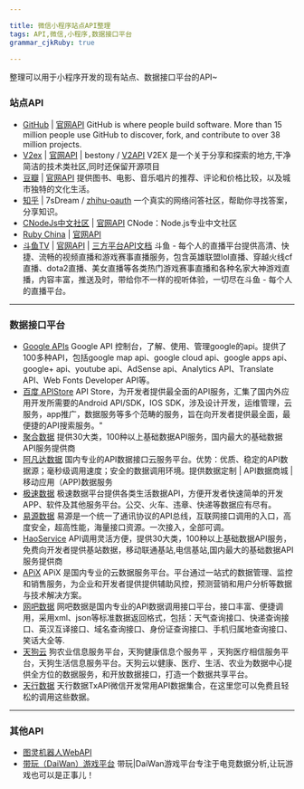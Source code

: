 ```yaml
---

title: 微信小程序站点API整理
tags: API,微信,小程序,数据接口平台
grammar_cjkRuby: true

---
```


整理可以用于小程序开发的现有站点、数据接口平台的API~

### **站点API**

  - [GitHub][1] | [官网API][2]
  GitHub is where people build software. More than 15 million people use GitHub to discover, fork, and contribute to over 38 million projects.
  - [V2ex][3] | [官网API][4] | bestony / [V2API][5]
  V2EX 是一个关于分享和探索的地方,干净简洁的技术类社区,同时还保留开源项目 
  - [豆瓣][6] | [官网API][7]
  提供图书、电影、音乐唱片的推荐、评论和价格比较，以及城市独特的文化生活。
  - [知乎][8] | 7sDream / [zhihu-oauth][9]
  一个真实的网络问答社区，帮助你寻找答案，分享知识。
  -  [CNodeJs中文社区][10] | [官网API][11]
  CNode：Node.js专业中文社区
  - [Ruby China][12] | [官网API][13]
  - [斗鱼TV][14] | [官网API][15] | [三方平台API文档][16]
  斗鱼 - 每个人的直播平台提供高清、快捷、流畅的视频直播和游戏赛事直播服务，包含英雄联盟lol直播、穿越火线cf直播、dota2直播、美女直播等各类热门游戏赛事直播和各种名家大神游戏直播，内容丰富，推送及时，带给你不一样的视听体验，一切尽在斗鱼 - 每个人的直播平台。

----------


### **数据接口平台**
 
  - [Google APIs][17]
  Google API 控制台，了解、使用、管理google的api。提供了100多种API，包括google map api、google cloud api、google apps api、google+ api、youtube api、AdSense api、Analytics API、Translate API、Web Fonts Developer API等。
  - [百度 APIStore][18] 
  API Store，为开发者提供最全面的API服务，汇集了国内外应用开发所需要的Android API/SDK，IOS SDK，涉及设计开发，运维管理，云服务，app推广，数据服务等多个范畴的服务，旨在向开发者提供最全面，最便捷的API搜索服务。"
  - [聚合数据][19] 
  提供30大类，100种以上基础数据API服务，国内最大的基础数据API服务提供商
  - [阿凡达数据][20] 
  国内专业的API数据接口云服务平台。优势：优质、稳定的API数据源；毫秒级调用速度；安全的数据调用环境。提供数据定制 | API数据商城 | 移动应用（APP)数据服务
  - [极速数据][21] 
  极速数据平台提供各类生活数据API，方便开发者快速简单的开发APP、软件及其他服务平台。公交、火车、违章、快递等数据应有尽有。
  - [易源数据][22] 
  易源是一个统一了通讯协议的API总线，互联网接口调用的入口，高度安全，超高性能，海量接口资源。一次接入，全部可调。
  - [HaoService][23] 
  API调用灵活方便，提供30大类，100种以上基础数据API服务，免费向开发者提供基站数据，移动联通基站,电信基站,国内最大的基础数据API服务提供商
  - [APiX][24] 
  APiX 是国内专业的云数据服务平台。平台通过一站式的数据管理、监控和销售服务，为企业和开发者提供提供辅助风控，预测营销和用户分析等数据与技术解决方案。
  - [网吧数据][25] 
  网吧数据是国内专业的API数据调用接口平台，接口丰富、便捷调用，采用xml、json等标准数据返回格式，包括：天气查询接口、快递查询接口、英汉互译接口、域名查询接口、身份证查询接口、手机归属地查询接口、笑话大全等.
  - [天狗云][26]
  狗农业信息服务平台，天狗健康信息个服务平 ，天狗医疗相信服务平台，天狗生活信息服务平台。天狗云以健康、医疗、生活、农业为数据中心提供全方位的数据服务，和开放数据接口，打造一个数据共享平台。
  - [天行数据][27]
  天行数据TxAPI微信开发常用API数据集合，在这里您可以免费且轻松的调用这些数据。
    

----------


### **其他API**

  - [图灵机器人WebAPI][28] 
  - [带玩（DaiWan）游戏平台][29]
    带玩|DaiWan游戏平台专注于电竞数据分析,让玩游戏也可以是正事儿！
    
  


  [1]: https://github.com/
  [2]: https://developer.github.com/v3/
  [3]: https://www.v2ex.com
  [4]: https://www.v2ex.com/p/7v9TEc53
  [5]: https://github.com/bestony/V2API
  [6]: https://www.douban.com/
  [7]: https://developers.douban.com/wiki/?title=guide
  [8]: https://www.zhihu.com
  [9]: https://github.com/7sDream/zhihu-oauth
  [10]: https://cnodejs.org
  [11]: https://cnodejs.org/api
  [12]: https://ruby-china.org
  [13]: https://ruby-china.org/api
  [14]: https://www.douyu.com
  [15]: http://dev-bbs.douyutv.com/forum.php?mod=forumdisplay&fid=37
  [16]: http://n1.other.hjfile.cn/st/2016/06/28/56df7b699702b05cd629b390cfaf2827.pdf
  [17]: https://console.developers.google.com/apis/library?hl=zh-CN
  [18]: http://apistore.baidu.com/
  [19]: https://www.juhe.cn/
  [20]: http://www.avatardata.cn/
  [21]: http://www.jisuapi.com/
  [22]: https://www.showapi.com/
  [23]: http://www.haoservice.com/
  [24]: http://www.apix.cn/
  [25]: http://www.zgw8.com/
  [26]: http://www.tngou.net/
  [27]: http://www.tianapi.com/
  [28]: http://www.tuling123.com/help/h_cent_webapi.jhtml?nav=doc
  [29]: http://www.games-cube.com/